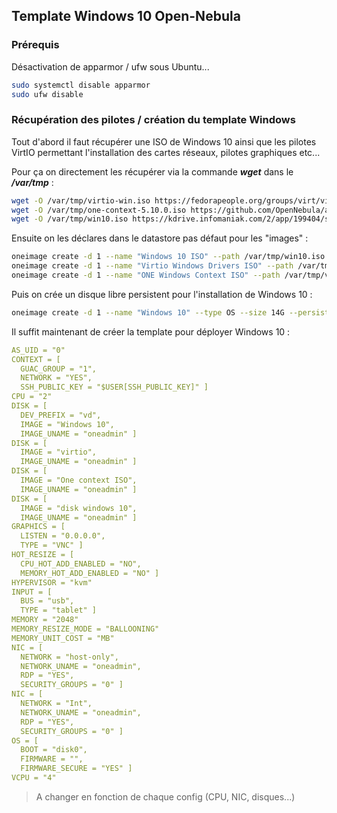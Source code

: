 ## Template Windows 10 Open-Nebula


### Prérequis

Désactivation de apparmor / ufw sous Ubuntu... 

```bash
sudo systemctl disable apparmor
sudo ufw disable
```
### Récupération des pilotes / création du template Windows

Tout d'abord il faut récupérer une ISO de Windows 10 ainsi que les pilotes VirtIO permettant l'installation des cartes réseaux, pilotes graphiques etc...

Pour ça on directement les récupérer via la commande ***wget*** dans le ***/var/tmp*** :

```bash 
wget -O /var/tmp/virtio-win.iso https://fedorapeople.org/groups/virt/virtio-win/direct-downloads/stable-virtio/virtio-win.iso
wget -O /var/tmp/one-context-5.10.0.iso https://github.com/OpenNebula/addon-context-windows/releases/download/v5.10.0/one-context-5.10.0.iso
wget -O /var/tmp/win10.iso https://kdrive.infomaniak.com/2/app/199404/share/03d76228-4454-493d-aff0-a5d51e3c694f/files/17/download
```
Ensuite on les déclares dans le datastore pas défaut pour les "images" :

```bash
oneimage create -d 1 --name "Windows 10 ISO" --path /var/tmp/win10.iso --type CDROM
oneimage create -d 1 --name "Virtio Windows Drivers ISO" --path /var/tmp/virtio-win.iso --type CDROM
oneimage create -d 1 --name "ONE Windows Context ISO" --path /var/tmp/virtio-win.iso --type CDROM
```

Puis on crée un disque libre persistent pour l'installation de Windows 10 :
```bash
oneimage create -d 1 --name "Windows 10" --type OS --size 14G --persistent
```

Il suffit maintenant de créer la template pour déployer Windows 10 :

```yaml
AS_UID = "0"
CONTEXT = [
  GUAC_GROUP = "1",
  NETWORK = "YES",
  SSH_PUBLIC_KEY = "$USER[SSH_PUBLIC_KEY]" ]
CPU = "2"
DISK = [
  DEV_PREFIX = "vd",
  IMAGE = "Windows 10",
  IMAGE_UNAME = "oneadmin" ]
DISK = [
  IMAGE = "virtio",
  IMAGE_UNAME = "oneadmin" ]
DISK = [
  IMAGE = "One context ISO",
  IMAGE_UNAME = "oneadmin" ]
DISK = [
  IMAGE = "disk windows 10",
  IMAGE_UNAME = "oneadmin" ]
GRAPHICS = [
  LISTEN = "0.0.0.0",
  TYPE = "VNC" ]
HOT_RESIZE = [
  CPU_HOT_ADD_ENABLED = "NO",
  MEMORY_HOT_ADD_ENABLED = "NO" ]
HYPERVISOR = "kvm"
INPUT = [
  BUS = "usb",
  TYPE = "tablet" ]
MEMORY = "2048"
MEMORY_RESIZE_MODE = "BALLOONING"
MEMORY_UNIT_COST = "MB"
NIC = [
  NETWORK = "host-only",
  NETWORK_UNAME = "oneadmin",
  RDP = "YES",
  SECURITY_GROUPS = "0" ]
NIC = [
  NETWORK = "Int",
  NETWORK_UNAME = "oneadmin",
  RDP = "YES",
  SECURITY_GROUPS = "0" ]
OS = [
  BOOT = "disk0",
  FIRMWARE = "",
  FIRMWARE_SECURE = "YES" ]
VCPU = "4"
```
> A changer en fonction de chaque config (CPU, NIC, disques...)


